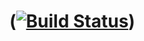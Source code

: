# ([![Build Status](https://travis-ci.org/thiagonrodrigues30/travis_primeira_vez.svg?branch=master)](https://travis-ci.org/thiagonrodrigues30/travis_primeira_vez))